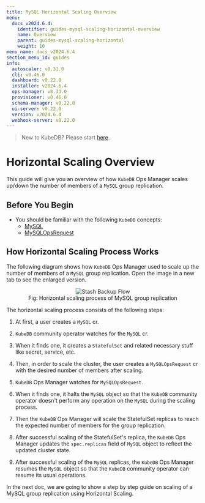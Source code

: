 ```yaml
---
title: MySQL Horizontal Scaling Overview
menu:
  docs_v2024.6.4:
    identifier: guides-mysql-scaling-horizontal-overview
    name: Overview
    parent: guides-mysql-scaling-horizontal
    weight: 10
menu_name: docs_v2024.6.4
section_menu_id: guides
info:
  autoscaler: v0.31.0
  cli: v0.46.0
  dashboard: v0.22.0
  installer: v2024.6.4
  ops-manager: v0.33.0
  provisioner: v0.46.0
  schema-manager: v0.22.0
  ui-server: v0.22.0
  version: v2024.6.4
  webhook-server: v0.22.0
---
```


> New to KubeDB? Please start [here](/docs/v2024.6.4/README).

# Horizontal Scaling Overview

This guide will give you an overview of how `KubeDB` Ops Manager scales up/down the number of members of a `MySQL` group replication.

## Before You Begin

- You should be familiar with the following `KubeDB` concepts:
  - [MySQL](/docs/v2024.6.4/guides/mysql/concepts/database/)
  - [MySQLOpsRequest](/docs/v2024.6.4/guides/mysql/concepts/opsrequest/)

## How Horizontal Scaling Process Works

The following diagram shows how `KubeDB` Ops Manager used to scale up the number of members of a `MySQL` group replication. Open the image in a new tab to see the enlarged version.

<figure align="center">
  <img alt="Stash Backup Flow" src="/docs/v2024.6.4/guides/mysql/scaling/horizontal-scaling/overview/images/my-horizontal_scaling.png">
<figcaption align="center">Fig: Horizontal scaling process of MySQL group replication</figcaption>
</figure>

The horizontal scaling process consists of the following steps:

1. At first, a user creates a `MySQL` cr.

2. `KubeDB` community operator watches for the `MySQL` cr.

3. When it finds one, it creates a `StatefulSet` and related necessary stuff like secret, service, etc.

4. Then, in order to scale the cluster, the user creates a `MySQLOpsRequest` cr with the desired number of members after scaling.

5. `KubeDB` Ops Manager watches for `MySQLOpsRequest`.

6. When it finds one, it halts the `MySQL` object so that the `KubeDB` community operator doesn't perform any operation on the `MySQL` during the scaling process.  

7. Then the `KubeDB` Ops Manager will scale the StatefulSet replicas to reach the expected number of members for the group replication.

8. After successful scaling of the StatefulSet's replica, the `KubeDB` Ops Manager updates the `spec.replicas` field of `MySQL` object to reflect the updated cluster state.

9. After successful scaling of the `MySQL` replicas, the `KubeDB` Ops Manager resumes the `MySQL` object so that the `KubeDB` community operator can resume its usual operations.

In the next doc, we are going to show a step by step guide on scaling of a MySQL group replication using Horizontal Scaling.